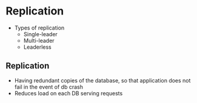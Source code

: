 # Replication

- Types of replication
  - Single-leader
  - Multi-leader
  - Leaderless
 
## Replication
- Having redundant copies of the database, so that application does not fail in the event of db crash
- Reduces load on each DB serving requests
